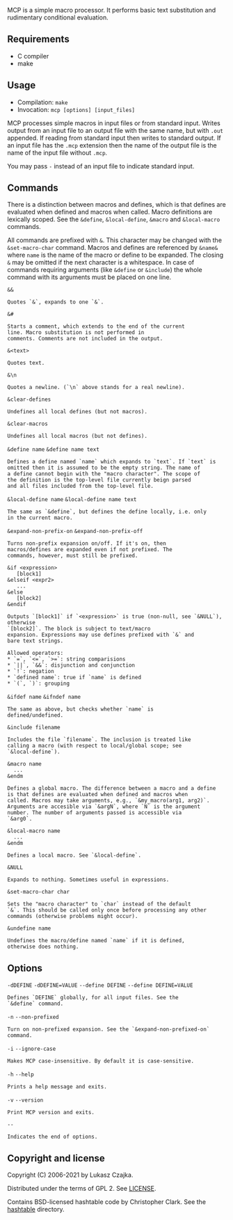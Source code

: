 MCP is a simple macro processor. It performs basic text substitution
and rudimentary conditional evaluation.

Requirements
------------
* C compiler
* make

Usage
-----
* Compilation: `make`
* Invocation: `mcp [options] [input_files]`

MCP processes simple macros in input files or from standard input.
Writes output from an input file to an output file with the same name,
but with `.out` appended. If reading from standard input then writes
to standard output. If an input file has the `.mcp` extension then the
name of the output file is the name of the input file without `.mcp`.

You may pass `-` instead of an input file to indicate standard input.

Commands
--------

There is a distinction between macros and defines, which is that
defines are evaluated when defined and macros when called. Macro
definitions are lexically scoped. See the `&define`, `&local-define`,
`&macro` and `&local-macro` commands.

All commands are prefixed with `&`. This character may be changed with
the `&set-macro-char` command. Macros and defines are referenced by
`&name&` where `name` is the name of the macro or define to be
expanded. The closing `&` may be omitted if the next character is a
whitespace. In case of commands requiring arguments (like `&define` or
`&include`) the whole command with its arguments must be placed on one
line.

`&&`

    Quotes `&`, expands to one `&`.

`&#`

    Starts a comment, which extends to the end of the current
    line. Macro substitution is not performed in
    comments. Comments are not included in the output.

`&<text>`

    Quotes text.

`&\n`

    Quotes a newline. (`\n` above stands for a real newline).

`&clear-defines`

    Undefines all local defines (but not macros).

`&clear-macros`

    Undefines all local macros (but not defines).

`&define name`
`&define name text`

    Defines a define named `name` which expands to `text`. If `text` is
    omitted then it is assumed to be the empty string. The name of
    a define cannot begin with the "macro character". The scope of
    the definition is the top-level file currently beign parsed
    and all files included from the top-level file.

`&local-define name`
`&local-define name text`

    The same as `&define`, but defines the define locally, i.e. only
    in the current macro.

`&expand-non-prefix-on`
`&expand-non-prefix-off`

    Turns non-prefix expansion on/off. If it's on, then
    macros/defines are expanded even if not prefixed. The
    commands, however, must still be prefixed.

```
&if <expression>
   [block1]
&elseif <expr2>
   ...
&else
   [block2]
&endif
```

    Outputs `[block1]` if `<expression>` is true (non-null, see `&NULL`), otherwise
    `[block2]`. The block is subject to text/macro
    expansion. Expressions may use defines prefixed with `&` and
    bare text strings.

    Allowed operators:
    * `=`, `<=`, `>=`: string comparisions
    * `||`, `&&`: disjunction and conjunction
    * `!`: negation
    * `defined name`: true if `name` is defined
    * `(`, `)`: grouping

`&ifdef name`
`&ifndef name`

    The same as above, but checks whether `name` is
    defined/undefined.

`&include filename`

    Includes the file `filename`. The inclusion is treated like
    calling a macro (with respect to local/global scope; see
    `&local-define`).

```
&macro name
  ...
&endm
```

    Defines a global macro. The difference between a macro and a define
    is that defines are evaluated when defined and macros when
    called. Macros may take arguments, e.g., `&my_macro(arg1, arg2)`.
    Arguments are accesible via `&argN`, where `N` is the argument
    number. The number of arguments passed is accessible via
    `&arg0`.

```
&local-macro name
  ...
&endm
```

    Defines a local macro. See `&local-define`.

`&NULL`

    Expands to nothing. Sometimes useful in expressions.

`&set-macro-char char`

    Sets the "macro character" to `char` instead of the default
    `&`. This should be called only once before processing any other
    commands (otherwise problems might occur).

`&undefine name`

    Undefines the macro/define named `name` if it is defined,
    otherwise does nothing.

Options
-------

`-dDEFINE`
`-dDEFINE=VALUE`
`--define DEFINE`
`--define DEFINE=VALUE`

    Defines `DEFINE` globally, for all input files. See the
    `&define` command.

`-n`
`--non-prefixed`

    Turn on non-prefixed expansion. See the `&expand-non-prefixed-on`
    command.

`-i`
`--ignore-case`

    Makes MCP case-insensitive. By default it is case-sensitive.

`-h`
`--help`

    Prints a help message and exits.

`-v`
`--version`

    Print MCP version and exits.

`--`

    Indicates the end of options.

Copyright and license
---------------------

Copyright (C) 2006-2021 by Lukasz Czajka.

Distributed under the terms of GPL 2. See [LICENSE](LICENSE).

Contains BSD-licensed hashtable code by Christopher Clark. See the
[hashtable](hashtable) directory.

